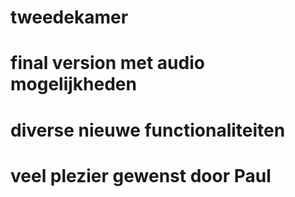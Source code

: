 # tweedekamer
# final version met audio mogelijkheden
# diverse nieuwe functionaliteiten
# veel plezier gewenst door Paul
